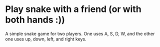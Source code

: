 # Play snake with a friend (or with both hands :))

A simple snake game for two players. One uses A, S, D, W, and the other one uses up, down, left, and right keys.

